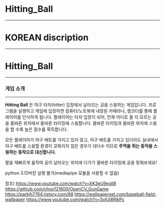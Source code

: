 # Hitting_Ball

---

# KOREAN discription

---

# Hitting_Ball

---

### 게임 소개

---

**Hitting Ball** 은 야구 타자(hitter) 입장에서 날라오는 공을 스윙하는 게임입니다. 프로그램을 실행하고 게임에 입장하면 컴퓨터/노트북에 내장된 카메라나, 캠코더를 통해 플레이어를 인식하게 됩니다. 플레이어는 타자 입장이 되어, 언제 어디로 올 지 모르는 공을 올바른 위치에서 올바른 타이밍에 스윙합니다. 올바른 타이밍과 올바른 위치에 스윙을 할 수록 높은 점수를 획득합니다.

모든 플레이어가 야구 배트를 가지고 있지 않고, 야구 배트를 가지고 있더라도 실내에서 야구 배트를 스윙할 환경이 갖춰지지 않은 경우가 대다수 이므로 **주먹을 쥐는 동작을 스윙하는 동작으로 대신합니다.** 

팔을 재빠르게 움직여 공이 날라오는 위치에 다가가 올바른 타이밍에 공을 맞춰보세요!

python 3.12버전 실행 불가(mediapipe 모듈을 사용할 수 없음)

참조) https://www.youtube.com/watch?v=XK3eU9egll8
https://github.com/choo121600/OpenCV_GunGame
https://parkjh7764.tistory.com/88
https://wallpaperset.com/baseball-field-wallpaper
https://www.youtube.com/watch?v=SvlUj8RjkPc